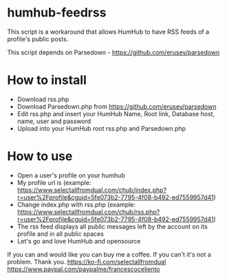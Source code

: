 # humhub-feedrss
This script is a workaround that allows HumHub to have RSS feeds of a profile's public posts.

This script depends on Parsedown - https://github.com/erusev/parsedown
# How to install
- Download rss.php
- Download Parsedown.php from https://github.com/erusev/parsedown
- Edit rss.php and insert your HumHub Name, Root link, Database host, name, user and password
- Upload into your HumHub root rss.php and Parsedown.php

# How to use
- Open a user's profile on your humhub
- My profile url is (example: https://www.selectallfromdual.com/chub/index.php?r=user%2Fprofile&cguid=5fe073b2-7795-4f08-b492-ed7559957d41)
- Change index.php with rss.php (example: https://www.selectallfromdual.com/chub/rss.php?r=user%2Fprofile&cguid=5fe073b2-7795-4f08-b492-ed7559957d41)
- The rss feed displays all public messages left by the account on its profile and in all public spaces
- Let's go and love HumHub and opensource

If you can and would like you can buy me a coffee. If you can't it's not a problem. Thank you.
https://ko-fi.com/selectallfromdual
https://www.paypal.com/paypalme/francescoceliento
